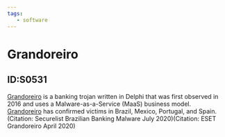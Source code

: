 ```yaml
---
tags:
   - software
---
```

# Grandoreiro
## ID:S0531
[Grandoreiro](/mitre/software/S0531) is a banking trojan written in Delphi that was first observed in 2016 and uses a Malware-as-a-Service (MaaS) business model. [Grandoreiro](/mitre/software/S0531) has confirmed victims in Brazil, Mexico, Portugal, and Spain.(Citation: Securelist Brazilian Banking Malware July 2020)(Citation: ESET Grandoreiro April 2020)
